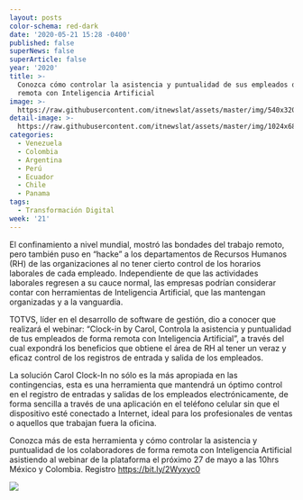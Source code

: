 ```yaml
---
layout: posts
color-schema: red-dark
date: '2020-05-21 15:28 -0400'
published: false
superNews: false
superArticle: false
year: '2020'
title: >-
  Conozca cómo controlar la asistencia y puntualidad de sus empleados de forma
  remota con Inteligencia Artificial
image: >-
  https://raw.githubusercontent.com/itnewslat/assets/master/img/540x320/Ejecutivo-pendiente-p.jpg
detail-image: >-
  https://raw.githubusercontent.com/itnewslat/assets/master/img/1024x680/Ejecutivo-pendiente-g.jpg
categories:
  - Venezuela
  - Colombia
  - Argentina
  - Perú
  - Ecuador
  - Chile
  - Panama
tags:
  - Transformación Digital
week: '21'
---
```

El confinamiento a nivel mundial, mostró las bondades del trabajo remoto, pero también puso en “hacke” a los departamentos de Recursos Humanos (RH) de las organizaciones al no tener cierto control de los horarios laborales de cada empleado. Independiente de que las actividades laborales regresen a su cauce normal, las empresas podrían considerar contar con herramientas de Inteligencia Artificial, que las mantengan organizadas y a la vanguardia.

TOTVS, líder en el desarrollo de software de gestión, dio a conocer que realizará el webinar: “Clock-in by Carol, Controla la asistencia y puntualidad de tus empleados de forma remota con Inteligencia Artificial”, a través del cual expondrá los beneficios que obtiene el área de RH al tener un veraz y eficaz control de los registros de entrada y salida de los empleados.

La solución Carol Clock-In no sólo es la más apropiada en las contingencias, esta es una herramienta que mantendrá un óptimo control en el registro de entradas y salidas de los empleados electrónicamente, de forma sencilla a través de una aplicación en el teléfono celular sin que el dispositivo esté conectado a Internet, ideal para los profesionales de ventas o aquellos que trabajan fuera la oficina.

Conozca más de esta herramienta y cómo controlar la asistencia y puntualidad de los colaboradores de forma remota con Inteligencia Artificial asistiendo al webinar de la plataforma el próximo 27 de mayo a las 10hrs México y Colombia. Registro https://bit.ly/2Wyxyc0  

<img src="https://tracker.metricool.com/c3po.jpg?hash=56f88a41e39ab42c063cc51676587a04"/>